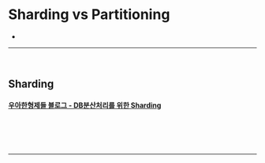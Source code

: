 # Sharding vs Partitioning
>   
* 

<hr>
<br>

## Sharding
#### [우아한형제들 블로그 - DB분산처리를 위한 Sharding](https://techblog.woowahan.com/2687/)

<br>

###

<br>
<hr>
<br>
